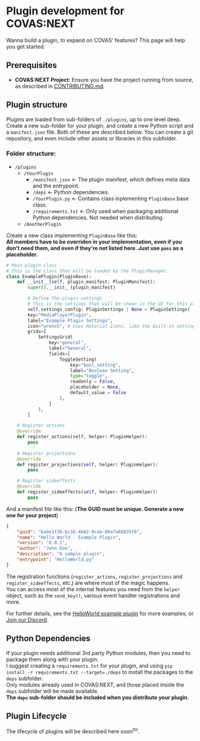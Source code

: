 # Plugin development for COVAS:NEXT

Wanna build a plugin, to expand on COVAS' features? This page will help you get started.

## Prerequisites

* **COVAS:NEXT Project**: Ensure you have the project running from source, as described in [CONTRIBUTING.md](./CONTRIBUTING.md).

## Plugin structure
Plugins are loaded from sub-folders of `./plugins`, up to one level deep.  
Create a new sub-folder for your plugin, and create a new Python script and a `manifest.json` file. Both of these are described below. 
You can create a git repository, and even include other assets or libraries in this subfolder.

### Folder structure:
* `/plugins`
    * `/YourPlugin`
        * `/manifest.json` <- The plugin manifest, which defines meta data and the entrypoint.
        * `/deps` <- Python dependencies.
        * `/YourPlugin.py` <- Contains class inplementing `PluginBase` base class.
        * `/requirements.txt` <- Only used when packaging additional Python dependencies. Not needed when distributing.
    * `/AnotherPlugin`

Create a new class implementing `PluginBase` like this:  
**All members have to be overriden in your implementation, even if you don't need them, and even if they're not listed here. Just use `pass` as a placeholder.**  
```python
# Main plugin class
# This is the class that will be loaded by the PluginManager.
class ExamplePlugin(PluginBase):
    def __init__(self, plugin_manifest: PluginManifest):
        super().__init__(plugin_manifest)

        # Define the plugin settings
        # This is the settings that will be shown in the UI for this plugin.
        self.settings_config: PluginSettings | None = PluginSettings(
        key="MediaPlayerPlugin",
        label="Example Plugin Settings",
        icon="wrench", # Uses Material Icons, like the built-in settings-tabs.
        grids=[
            SettingsGrid(
                key="general",
                label="General",
                fields=[
                    ToggleSetting(
                        key="bool_setting",
                        label="Boolean Setting",
                        type="toggle",
                        readonly = False,
                        placeholder = None,
                        default_value = False
                    ),
                ]
            ),
        ]

    # Register actions
    @override
    def register_actions(self, helper: PluginHelper):
        pass
    
    # Register projections
    @override
    def register_projections(self, helper: PluginHelper):
        pass

    # Register sideeffects
    @override
    def register_sideeffects(self, helper: PluginHelper):
        pass
```

And a manifest file like this: (**The GUID must be unique. Generate a new one for your project**)
```json
{
    "guid": "babe1f36-bc38-4b62-8cda-80a7a68835f6",
    "name": "Hello World - Example Plugin",
    "version": "0.0.1",
    "author": "John Doe",
    "description": "A sample plugin",
    "entrypoint": "HelloWorld.py"
}
```

The registration functions (`register_actions`, `register_projections` and `register_sideeffects`, etc.) are where most of the magic happens.  
You can access most of the internal features you need from the `helper` object, such as the `send_key()`, various event handler registrations and more.

For further details, see the [HelloWorld example plugin](./plugins/HelloWorld) for more examples, or [Join our Discord](https://discord.gg/9c58jxVuAT).

## Python Dependencies
If your plugin needs additional 3rd party Python modules, then you need to package them along with your plugin.  
I suggest creating a `requirements.txt` for your plugin, and using `pip install -r requirements.txt --target=./deps` to install the packages to the `deps` subfolder.  
Only modules already used in COVAS:NEXT, and those placed inside the `deps` subfolder will be made available.  
**The `deps` sub-folder should be included when you distribute your plugin.**

## Plugin Lifecycle
The lifecycle of plugins will be described here soon<sup>tm</sup>.
